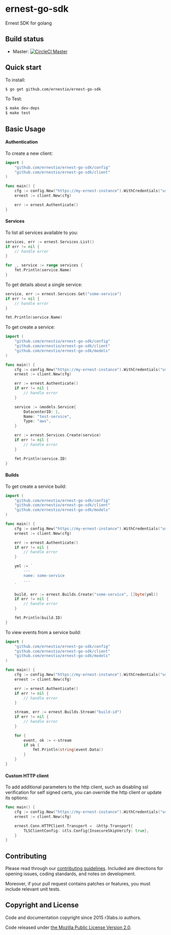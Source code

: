 # ernest-go-sdk
Ernest SDK for golang


## Build status

* Master: [![CircleCI  Master](https://circleci.com/gh/ernestio/ernest-go-sdk/tree/master.svg?style=svg)](https://circleci.com/gh/ernestio/ernest-go-sdk/tree/master)

## Quick start

To install:

```sh
$ go get github.com/ernestio/ernest-go-sdk
```

To Test:

```sh
$ make dev-deps
$ make test
```

## Basic Usage

#### Authentication

To create a new client:

```go
import (
    "github.com/ernestio/ernest-go-sdk/config"
    "github.com/ernestio/ernest-go-sdk/client"
)

func main() {
    cfg := config.New("https://my-ernest-instance").WithCredentials("username", "password")
    ernest := client.New(cfg)

    err := ernest.Authenticate()
}
```

#### Services

To list all services available to you:

```go
services, err := ernest.Services.List()
if err != nil {
    // handle error
}

for _, service := range services {
    fmt.Println(service.Name)
}
```

To get details about a single service:

```go
service, err := ernest.Services.Get("some-service")
if err != nil {
    // handle error
}

fmt.Println(service.Name)
```

To get create a service:

```go
import (
    "github.com/ernestio/ernest-go-sdk/config"
    "github.com/ernestio/ernest-go-sdk/client"
    "github.com/ernestio/ernest-go-sdk/models"
)

func main() {
    cfg := config.New("https://my-ernest-instance").WithCredentials("username", "password")
    ernest := client.New(cfg)

    err := ernest.Authenticate()
    if err != nil {
        // handle error
    }

    service := &models.Service{
        DatacenterID: 1,
        Name: "test-service",
        Type: "aws",
    }

    err := ernest.Services.Create(service)
    if err != nil {
        // handle error
    }

    fmt.Println(service.ID)
}
```

#### Builds

To get create a service build:

```go
import (
    "github.com/ernestio/ernest-go-sdk/config"
    "github.com/ernestio/ernest-go-sdk/client"
    "github.com/ernestio/ernest-go-sdk/models"
)

func main() {
    cfg := config.New("https://my-ernest-instance").WithCredentials("username", "password")
    ernest := client.New(cfg)

    err := ernest.Authenticate()
    if err != nil {
        // handle error
    }

    yml := `
        ---
        name: some-service
        ...
    `

    build, err := ernest.Builds.Create("some-service", []byte(yml))
    if err != nil {
        // handle error
    }

    fmt.Println(build.ID)
}
```

To view events from a service build:

```go
import (
    "github.com/ernestio/ernest-go-sdk/config"
    "github.com/ernestio/ernest-go-sdk/client"
    "github.com/ernestio/ernest-go-sdk/models"
)

func main() {
    cfg := config.New("https://my-ernest-instance").WithCredentials("username", "password")
    ernest := client.New(cfg)

    err := ernest.Authenticate()
    if err != nil {
        // handle error
    }

    stream, err := ernest.Builds.Stream("build-id")
    if err != nil {
        // handle error
    }

    for {
        event, ok := <-stream
        if ok {
            fmt.Println(string(event.Data))
        }
    }
}
```


#### Custom HTTP client

To add additional parameters to the http client, such as disabling ssl verification for self signed certs, you can override the http client or update its options:

```go
func main() {
    cfg := config.New("https://my-ernest-instance").WithCredentials("username", "password")
    ernest := client.New(cfg)

    ernest.Conn.HTTPClient.Transport =  &http.Transport{
		TLSClientConfig: &tls.Config{InsecureSkipVerify: true},
	}
}
```

## Contributing

Please read through our
[contributing guidelines](CONTRIBUTING.md).
Included are directions for opening issues, coding standards, and notes on
development.

Moreover, if your pull request contains patches or features, you must include
relevant unit tests.


## Copyright and License

Code and documentation copyright since 2015 r3labs.io authors.

Code released under
[the Mozilla Public License Version 2.0](LICENSE).
